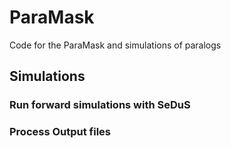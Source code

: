 # ParaMask
Code for the ParaMask and simulations of paralogs

## Simulations

### Run forward simulations with SeDuS


### Process Output files
